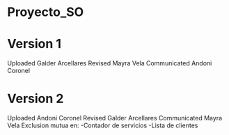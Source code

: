 # Proyecto_SO
# Version 1
Uploaded Galder Arcellares
Revised Mayra Vela
Communicated Andoni Coronel
# Version 2
Uploaded Andoni Coronel
Revised Galder Arcellares
Communicated Mayra Vela
Exclusion mutua en:
-Contador de servicios
-Lista de clientes

